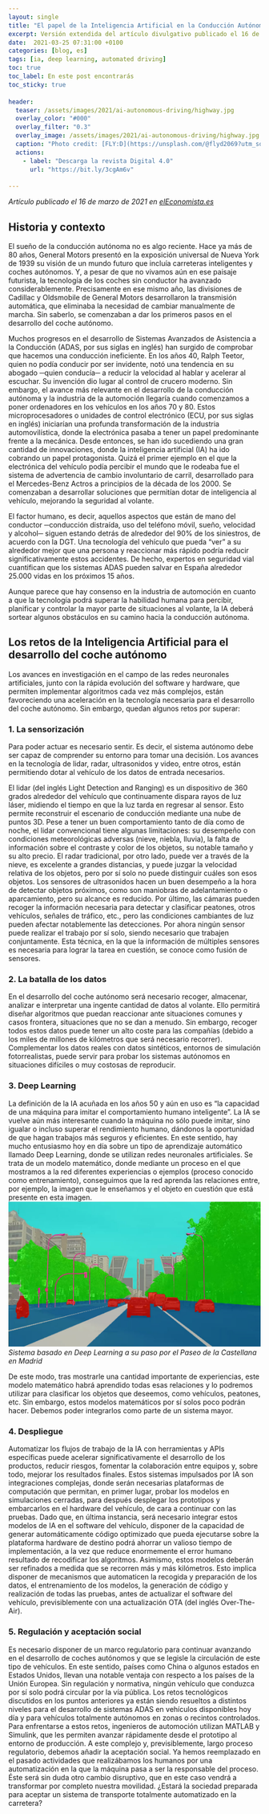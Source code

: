 ```yaml
---
layout: single
title: "El papel de la Inteligencia Artificial en la Conducción Autónoma"
excerpt: Versión extendida del artículo divulgativo publicado el 16 de marzo de 2021 en elEconomista.es
date:  2021-03-25 07:31:00 +0100
categories: [blog, es]
tags: [ia, deep learning, automated driving]
toc: true
toc_label: En este post encontrarás
toc_sticky: true

header:
  teaser: /assets/images/2021/ai-autonomous-driving/highway.jpg
  overlay_color: "#000"
  overlay_filter: "0.3"
  overlay_image: /assets/images/2021/ai-autonomous-driving/highway.jpg
  caption: "Photo credit: [FLY:D](https://unsplash.com/@flyd2069?utm_source=unsplash&utm_medium=referral&utm_content=creditCopyText)"
  actions:
    - label: "Descarga la revista Digital 4.0"
      url: "https://bit.ly/3cgAm6v"
  
---
```

_Artículo publicado el 16 de marzo de 2021 en [elEconomista.es](https://revistas.eleconomista.es/digital/2021/marzo/el-papel-de-la-inteligencia-artificial-en-la-conduccion-autonoma-YG6822515)_

## Historia y contexto
El sueño de la conducción autónoma no es algo reciente. Hace ya más de 80 años, General Motors presentó en la exposición universal de Nueva York de 1939 su visión de un mundo futuro que incluía carreteras inteligentes y coches autónomos. Y, a pesar de que no vivamos aún en ese paisaje futurista, la tecnología de los coches sin conductor ha avanzado considerablemente. Precisamente en ese mismo año, las divisiones de Cadillac y Oldsmobile de General Motors desarrollaron la transmisión automática, que eliminaba la necesidad de cambiar manualmente de marcha. Sin saberlo, se comenzaban a dar los primeros pasos en el desarrollo del coche autónomo. 

Muchos progresos en el desarrollo de Sistemas Avanzados de Asistencia a la Conducción (ADAS, por sus siglas en inglés) han surgido de comprobar que hacemos una conducción ineficiente. En los años 40, Ralph Teetor, quien no podía conducir por ser invidente, notó una tendencia en su abogado ─quien conducía─ a reducir la velocidad al hablar y acelerar al escuchar. Su invención dio lugar al control de crucero moderno. Sin embargo, el avance más relevante en el desarrollo de la conducción autónoma y la industria de la automoción llegaría cuando comenzamos a poner ordenadores en los vehículos en los años 70 y 80. Estos microprocesadores o unidades de control electrónico (ECU, por sus siglas en inglés) iniciarían una profunda transformación de la industria automovilística, donde la electrónica pasaba a tener un papel predominante frente a la mecánica. Desde entonces, se han ido sucediendo una gran cantidad de innovaciones, donde la inteligencia artificial (IA) ha ido cobrando un papel protagonista. Quizá el primer ejemplo en el que la electrónica del vehículo podía percibir el mundo que le rodeaba fue el sistema de advertencia de cambio involuntario de carril, desarrollado para el Mercedes-Benz Actros a principios de la década de los 2000. Se comenzaban a desarrollar soluciones que permitían dotar de inteligencia al vehículo, mejorando la seguridad al volante. 

El factor humano, es decir, aquellos aspectos que están de mano del conductor ─conducción distraída, uso del teléfono móvil, sueño, velocidad y alcohol─ siguen estando detrás de alrededor del 90% de los siniestros, de acuerdo con la DGT. Una tecnología del vehículo que pueda “ver” a su alrededor mejor que una persona y reaccionar más rápido podría reducir significativamente estos accidentes. De hecho, expertos en seguridad vial cuantifican que los sistemas ADAS pueden salvar en España alrededor 25.000 vidas en los próximos 15 años.

Aunque parece que hay consenso en la industria de automoción en cuanto a que la tecnología podrá superar la habilidad humana para percibir, planificar y controlar la mayor parte de situaciones al volante, la IA deberá sortear algunos obstáculos en su camino hacia la conducción autónoma.

## Los retos de la Inteligencia Artificial para el desarrollo del coche autónomo
Los avances en investigación en el campo de las redes neuronales artificiales, junto con la rápida evolución del software y hardware, que permiten implementar algoritmos cada vez más complejos, están favoreciendo una aceleración en la tecnología necesaria para el desarrollo del coche autónomo. Sin embargo, quedan algunos retos por superar:

### 1. La sensorización
Para poder actuar es necesario sentir. Es decir, el sistema autónomo debe ser capaz de comprender su entorno para tomar una decisión. Los avances en la tecnología de lidar, radar, ultrasonidos y video, entre otros, están permitiendo dotar al vehículo de los datos de entrada necesarios. 

El lidar (del inglés Light Detection and Ranging) es un dispositivo de 360 grados alrededor del vehículo que continuamente dispara rayos de luz láser, midiendo el tiempo en que la luz tarda en regresar al sensor. Esto permite reconstruir el escenario de conducción mediante una nube de puntos 3D. Pese a tener un buen comportamiento tanto de día como de noche, el lidar convencional tiene algunas limitaciones: su desempeño con condiciones meteorológicas adversas (nieve, niebla, lluvia), la falta de información sobre el contraste y color de los objetos, su notable tamaño y su alto precio. El radar tradicional, por otro lado, puede ver a través de la nieve, es excelente a grandes distancias, y puede juzgar la velocidad relativa de los objetos, pero por sí solo no puede distinguir cuáles son esos objetos. Los sensores de ultrasonidos hacen un buen desempeño a la hora de detectar objetos próximos, como son maniobras de adelantamiento o aparcamiento, pero su alcance es reducido. Por último, las cámaras pueden recoger la información necesaria para detectar y clasificar peatones, otros vehículos, señales de tráfico, etc., pero las condiciones cambiantes de luz pueden afectar notablemente las detecciones.
Por ahora ningún sensor puede realizar el trabajo por sí solo, siendo necesario que trabajen conjuntamente. Esta técnica, en la que la información de múltiples sensores es necesaria para lograr la tarea en cuestión, se conoce como fusión de sensores. 

### 2. La batalla de los datos
En el desarrollo del coche autónomo será necesario recoger, almacenar, analizar e interpretar una ingente cantidad de datos al volante. Ello permitirá diseñar algoritmos que puedan reaccionar ante situaciones comunes y casos frontera, situaciones que no se dan a menudo. Sin embargo, recoger todos estos datos puede tener un alto coste para las compañías (debido a los miles de millones de kilómetros que será necesario recorrer). Complementar los datos reales con datos sintéticos, entornos de simulación fotorrealistas, puede servir para probar los sistemas autónomos en situaciones difíciles o muy costosas de reproducir.

### 3. Deep Learning
La definición de la IA acuñada en los años 50 y aún en uso es “la capacidad de una máquina para imitar el comportamiento humano inteligente”. La IA se vuelve aún más interesante cuando la máquina no sólo puede imitar, sino igualar o incluso superar el rendimiento humano, dándonos la oportunidad de que hagan trabajos más seguros y eficientes. En este sentido, hay mucho entusiasmo hoy en día sobre un tipo de aprendizaje automático llamado Deep Learning, donde se utilizan redes neuronales artificiales. Se trata de un modelo matemático, donde mediante un proceso en el que mostramos a la red diferentes experiencias o ejemplos (proceso conocido como entrenamiento), conseguimos que la red aprenda las relaciones entre, por ejemplo, la imagen que le enseñamos y el objeto en cuestión que está presente en esta imagen. 
![Efecto de un sistema basado en Deep Learning a su paso por el Paseo de la Castellana en Madrid](/assets/images/2021/ai-autonomous-driving/castellana-deep-learning.jpg)
_Sistema basado en Deep Learning a su paso por el Paseo de la Castellana en Madrid_

De este modo, tras mostrarle una cantidad importante de experiencias, este modelo matemático habrá aprendido todas esas relaciones y lo podremos utilizar para clasificar los objetos que deseemos, como vehículos, peatones, etc. Sin embargo, estos modelos matemáticos por sí solos poco podrán hacer. Debemos poder integrarlos como parte de un sistema mayor. 

### 4. Despliegue
Automatizar los flujos de trabajo de la IA con herramientas y APIs específicas puede acelerar significativamente el desarrollo de los productos, reducir riesgos, fomentar la colaboración entre equipos y, sobre todo, mejorar los resultados finales. Estos sistemas impulsados por IA son integraciones complejas, donde serán necesarias plataformas de computación que permitan, en primer lugar, probar los modelos en simulaciones cerradas, para después desplegar los prototipos y embarcarlos en el hardware del vehículo, de cara a continuar con las pruebas. Dado que, en última instancia, será necesario integrar estos modelos de IA en el software del vehículo, disponer de la capacidad de generar automáticamente código optimizado que pueda ejecutarse sobre la plataforma hardware de destino podrá ahorrar un valioso tiempo de implementación, a la vez que reduce enormemente el error humano resultado de recodificar los algoritmos. 
Asimismo, estos modelos deberán ser refinados a medida que se recorren más y más kilómetros. Esto implica disponer de mecanismos que automaticen la recogida y preparación de los datos, el entrenamiento de los modelos, la generación de código y realización de todas las pruebas, antes de actualizar el software del vehículo, previsiblemente con una actualización OTA (del inglés Over-The-Air).

### 5. Regulación y aceptación social
Es necesario disponer de un marco regulatorio para continuar avanzando en el desarrollo de coches autónomos y que se legisle la circulación de este tipo de vehículos. En este sentido, países como China o algunos estados en Estados Unidos, llevan una notable ventaja con respecto a los países de la Unión Europea. Sin regulación y normativa, ningún vehículo que conduzca por sí solo podrá circular por la vía pública. Los retos tecnológicos discutidos en los puntos anteriores ya están siendo resueltos a distintos niveles para el desarrollo de sistemas ADAS en vehículos disponibles hoy día y para vehículos totalmente autónomos en zonas o recintos controlados. Para enfrentarse a estos retos, ingenieros de automoción utilizan MATLAB y Simulink, que les permiten avanzar rápidamente desde el prototipo al entorno de producción. A este complejo y, previsiblemente, largo proceso regulatorio, debemos añadir la aceptación social. Ya hemos reemplazado en el pasado actividades que realizábamos los humanos por una automatización en la que la máquina pasa a ser la responsable del proceso. Éste será sin duda otro cambio disruptivo, que en este caso vendrá a transformar por completo nuestra movilidad. ¿Estará la sociedad preparada para aceptar un sistema de transporte totalmente automatizado en la carretera?